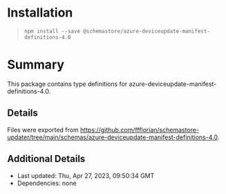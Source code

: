 # Installation
> `npm install --save @schemastore/azure-deviceupdate-manifest-definitions-4.0`

# Summary
This package contains type definitions for azure-deviceupdate-manifest-definitions-4.0.

## Details
Files were exported from https://github.com/ffflorian/schemastore-updater/tree/main/schemas/azure-deviceupdate-manifest-definitions-4.0.

## Additional Details
* Last updated: Thu, Apr 27, 2023, 09:50:34 GMT
* Dependencies: none
